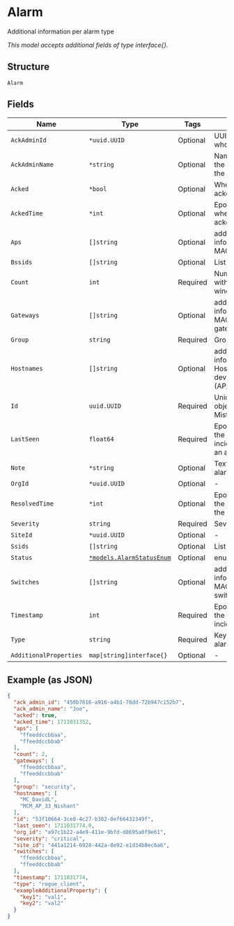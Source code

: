 
# Alarm

Additional information per alarm type

*This model accepts additional fields of type interface{}.*

## Structure

`Alarm`

## Fields

| Name | Type | Tags | Description |
|  --- | --- | --- | --- |
| `AckAdminId` | `*uuid.UUID` | Optional | UUID of the admin who acked the alarm |
| `AckAdminName` | `*string` | Optional | Name & Email ID of the admin who acked the alarm |
| `Acked` | `*bool` | Optional | Whether the alarm is acked or not |
| `AckedTime` | `*int` | Optional | Epoch (seconds) when the alarm was acked |
| `Aps` | `[]string` | Optional | additional information: List of MACs of the APs |
| `Bssids` | `[]string` | Optional | List of BSSIDs |
| `Count` | `int` | Required | Number of incident within an alarm window |
| `Gateways` | `[]string` | Optional | additional information: List of MACs of the gateways |
| `Group` | `string` | Required | Group of the alarm |
| `Hostnames` | `[]string` | Optional | additional information: List of Hostnames of the devices (AP/Switch/Gateway) |
| `Id` | `uuid.UUID` | Required | Unique ID of the object instance in the Mist Organization |
| `LastSeen` | `float64` | Required | Epoch (seconds) of the last incident/alarm within an alarm window |
| `Note` | `*string` | Optional | Text describing the alarm |
| `OrgId` | `*uuid.UUID` | Optional | - |
| `ResolvedTime` | `*int` | Optional | Epoch (seconds) of the resolved_time for the alarm |
| `Severity` | `string` | Required | Severity of the alarm |
| `SiteId` | `*uuid.UUID` | Optional | - |
| `Ssids` | `[]string` | Optional | List of SSIDs |
| `Status` | [`*models.AlarmStatusEnum`](../../doc/models/alarm-status-enum.md) | Optional | enum: `open`, `resolved` |
| `Switches` | `[]string` | Optional | additional information: List of MACs of the switches |
| `Timestamp` | `int` | Required | Epoch (seconds) of the first incident/alarm |
| `Type` | `string` | Required | Key-name of the alarm type |
| `AdditionalProperties` | `map[string]interface{}` | Optional | - |

## Example (as JSON)

```json
{
  "ack_admin_id": "456b7016-a916-a4b1-78dd-72b947c152b7",
  "ack_admin_name": "Joe",
  "acked": true,
  "acked_time": 1711031352,
  "aps": [
    "ffeeddccbbaa",
    "ffeeddccbbab"
  ],
  "count": 2,
  "gateways": [
    "ffeeddccbbaa",
    "ffeeddccbbab"
  ],
  "group": "security",
  "hostnames": [
    "MC_DavidL",
    "MCM_AP_33_Nishant"
  ],
  "id": "53f10664-3ce8-4c27-b382-0ef66432349f",
  "last_seen": 1711031774.0,
  "org_id": "a97c1b22-a4e9-411e-9bfd-d8695a0f9e61",
  "severity": "critical",
  "site_id": "441a1214-6928-442a-8e92-e1d34b8ec6a6",
  "switches": [
    "ffeeddccbbaa",
    "ffeeddccbbab"
  ],
  "timestamp": 1711031774,
  "type": "rogue_client",
  "exampleAdditionalProperty": {
    "key1": "val1",
    "key2": "val2"
  }
}
```

